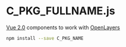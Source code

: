 # C_PKG_FULLNAME.js <!-- {.title} -->

[Vue 2.0](https://vuejs.org/ "Vue.js Homepage")<!-- {target="_blank"} --> components to work with 
[OpenLayers](https://openlayers.org/ "OpenLayers Homepage")<!-- {target="_blank"} --> 
<!-- {p:.subtitle} -->

```bash
npm install --save C_PKG_NAME
```
